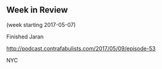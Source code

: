 ## Week in Review

(week starting 2017-05-07)

Finished Jaran

http://podcast.contrafabulists.com/2017/05/09/episode-53

NYC
